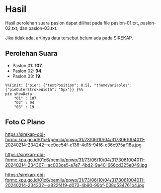 # Hasil

Hasil perolehan suara paslon dapat dilihat pada file paslon-01.txt, paslon-02.txt, dan paslon-03.txt.

Jika tidak ada, artinya data tersebut belum ada pada SIREKAP.

## Perolehan Suara

 * Paslon 01: **107**.
 * Paslon 02: **94**.
 * Paslon 03: **19**.

```mermaid
%%{init: {"pie": {"textPosition": 0.5}, "themeVariables": {"pieOuterStrokeWidth": "5px"}} }%%
pie showData
    "01" : 107
    "02" : 94
    "03" : 19
```
## Foto C Plano

https://sirekap-obj-formc.kpu.go.id/01c6/pemilu/ppwp/31/73/06/10/04/3173061004011-20240214-234242--ee9ee54f-e136-4d15-94f6-c36c975af18a.jpg

https://sirekap-obj-formc.kpu.go.id/01c6/pemilu/ppwp/31/73/06/10/04/3173061004011-20240214-234307--ac003ce5-a7e7-4bd2-9a40-666cd325e049.jpg

https://sirekap-obj-formc.kpu.go.id/01c6/pemilu/ppwp/31/73/06/10/04/3173061004011-20240214-234332--a822f4f9-d073-4b90-99bf-038d534761b4.jpg
